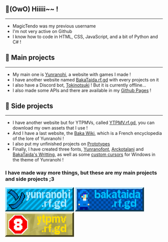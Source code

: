 ## 👋(OwO) Hiiiii~~ !

---

- MagicTendo was my previous username
- I'm not very active on Github
- I know how to code in HTML, CSS, JavaScript, and a bit of Python and C# !

## 🍙 Main projects

---

- My main one is [Yunranohi](http://yunranohi.rf.gd), a website with games I made !
- I have another website named [BakaTaida.rf.gd](http://bakataida.rf.gd/) with every projects on it
- I also have a Discord bot, [Tokinotsuki](http://tokinotsuki.rf.gd) ! But it is currently offline...
- I also made some APIs and there are available in my [Github Pages](https://magictendo.github.io/GithubPages/) !

## 🍡 Side projects

---

- I have another website but for YTPMVs, called [YTPMV.rf.gd](http://ytpmv.rf.gd), you can download my own assets that I use !
- And I have a last website, the  [Baka Wiki](http://baka-wiki.rf.gd), which is a French encyclopedia of the lore of Yunranohi !
- I also put my unfinished projects on [Prototypes](http://bakataida.rf.gd/Prototypes.html)
- Finally, I have created three fonts, [Yunranofont](http://bakataida.rf.gd/res/Yunranofont.ttf), [Arckotalani](http://bakataida.rf.gd/res/Arckotalani.ttf) and [BakaTaida's Writting](http://bakataida.rf.gd/res/BakaTaida's%20Writting.ttf), as well as some [custom cursors](http://bakataida.rf.gd/res/YunranohiCursors.zip) for Windows in the theme of Yunranohi !


### I have made way more things, but these are my main projects and side projects ;3

<a href="http://yunranohi.rf.gd" target="_blank"><img src="https://raw.githubusercontent.com/MagicTendo/HTTPS-IMG/main/Yunranohi.gif" width="220"></a>
<a href="http://bakataida.rf.gd" target="_blank"><img src="https://raw.githubusercontent.com/MagicTendo/HTTPS-IMG/main/BakaTaida.gif" width="220"></a>
<a href="http://ytpmv.rf.gd" target="_blank"><img src="https://raw.githubusercontent.com/MagicTendo/HTTPS-IMG/main/YTPMV.gif" width="220"></a>

